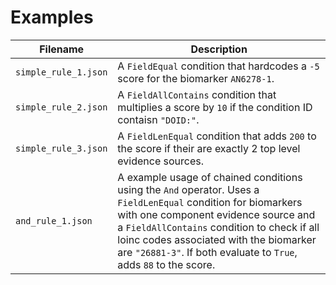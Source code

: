 # Examples

| Filename             | Description                                                                                                                                                                                                                                                                                                          |
| -------------------- | -------------------------------------------------------------------------------------------------------------------------------------------------------------------------------------------------------------------------------------------------------------------------------------------------------------------- |
| `simple_rule_1.json` | A `FieldEqual` condition that hardcodes a `-5` score for the biomarker `AN6278-1`.                                                                                                                                                                                                                                   |
| `simple_rule_2.json` | A `FieldAllContains` condition that multiplies a score by `10` if the condition ID contaisn `"DOID:"`.                                                                                                                                                                                                               |
| `simple_rule_3.json` | A `FieldLenEqual` condition that adds `200` to the score if their are exactly 2 top level evidence sources.                                                                                                                                                                                                          |
| `and_rule_1.json`    | A example usage of chained conditions using the `And` operator. Uses a `FieldLenEqual` condition for biomarkers with one component evidence source and a `FieldAllContains` condition to check if all loinc codes associated with the biomarker are `"26881-3"`. If both evaluate to `True`, adds `88` to the score. |
